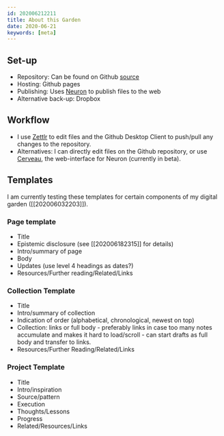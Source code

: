 ```yaml
---
id: 202006212211
title: About this Garden
date: 2020-06-21
keywords: [meta]
---
```


## Set-up
- Repository: Can be found on Github [source](https://github.com/EyebrowHairs/eyebrowhairs.zettel.page)
- Hosting: Github pages
- Publishing: Uses [Neuron](https://neuron.zettel.page/) to publish files to the web
- Alternative back-up: Dropbox

## Workflow
- I use [Zettlr](https://www.zettlr.com/) to edit files and the Github Desktop Client to push/pull any changes to the repository.
- Alternatives: I can directly edit files on the Github repository, or use [Cerveau](http://www.cerveau.app/), the web-interface for Neuron (currently in beta).

## Templates
I am currently testing these templates for certain components of my digital garden ([[202006032203]]).

### Page template
- Title
- Epistemic disclosure (see [[202006182315]] for details)
- Intro/summary of page
- Body
- Updates (use level 4 headings as dates?)
- Resources/Further reading/Related/Links

### Collection Template
- Title
- Intro/summary of collection
- Indication of order (alphabetical, chronological, newest on top)
- Collection: links or full body - preferably links in case too many notes accumulate and makes it hard to load/scroll - can start drafts as full body and transfer to links.
- Resources/Further Reading/Related/Links

### Project Template
- Title
- Intro/inspiration
- Source/pattern
- Execution
- Thoughts/Lessons
- Progress
- Related/Resources/Links
